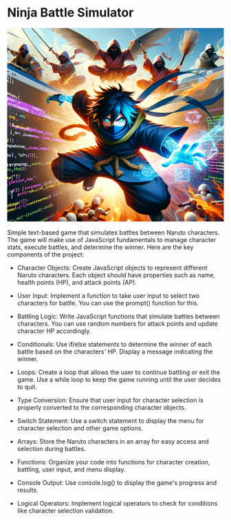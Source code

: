 # Ninja Battle Simulator

<img src="ninja-combat-sim-cover_art.png" alt="Example Image" width="800" height="450">

Simple text-based game that simulates battles between Naruto characters. The game will make use of JavaScript fundamentals to manage character stats, execute battles, and determine the winner. Here are the key components of the project:

- Character Objects: Create JavaScript objects to represent different Naruto characters. Each object should have properties such as name, health points (HP), and attack points (AP).

- User Input: Implement a function to take user input to select two characters for battle. You can use the prompt() function for this.

- Battling Logic: Write JavaScript functions that simulate battles between characters. You can use random numbers for attack points and update character HP accordingly.

- Conditionals: Use if/else statements to determine the winner of each battle based on the characters' HP. Display a message indicating the winner.

- Loops: Create a loop that allows the user to continue battling or exit the game. Use a while loop to keep the game running until the user decides to quit.

- Type Conversion: Ensure that user input for character selection is properly converted to the corresponding character objects.

- Switch Statement: Use a switch statement to display the menu for character selection and other game options.

- Arrays: Store the Naruto characters in an array for easy access and selection during battles.

- Functions: Organize your code into functions for character creation, battling, user input, and menu display.

- Console Output: Use console.log() to display the game's progress and results.

- Logical Operators: Implement logical operators to check for conditions like character selection validation.
